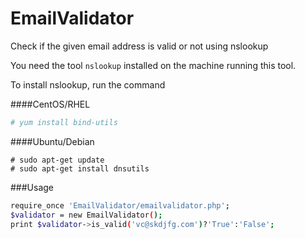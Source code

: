 EmailValidator
==============

Check if the given email address is valid or not using nslookup

You need the tool ```nslookup``` installed on the machine running this tool.

To install nslookup, run the command

####CentOS/RHEL
```sh
# yum install bind-utils
```
####Ubuntu/Debian
```
# sudo apt-get update
# sudo apt-get install dnsutils

```

###Usage
```sh
require_once 'EmailValidator/emailvalidator.php';
$validator = new EmailValidator();    
print $validator->is_valid('vc@skdjfg.com')?'True':'False';

```